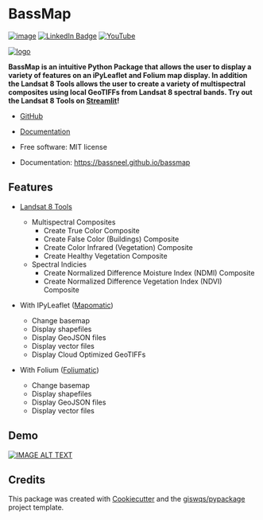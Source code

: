 # BassMap

[![image](https://img.shields.io/pypi/v/bassmap.svg)](https://pypi.python.org/pypi/bassmap)
[![LinkedIn Badge](https://img.shields.io/badge/My-LinkedIn-blue)](https://www.linkedin.com/in/bassneel)
[![YouTube](https://img.shields.io/badge/YouTube-%23FF0000.svg?style=for-the-badge&logo=YouTube&logoColor=white)](https://www.youtube.com/channel/UCT8zQZMTdzOm3u0Ojq0piRg)

[![logo](https://imgur.com/MjQBsCA)](https://github.com/bassneel/basspublicfiles/blob/main/bassmap_logo.png)

**BassMap is an intuitive Python Package that allows the user to display a variety of features on an iPyLeaflet and Folium map display. In addition the Landsat 8 Tools allows the user to create a variety of multispectral composites using local GeoTIFFs from Landsat 8 spectral bands. Try out the Landsat 8 Tools on [Streamlit](https://bassmap.streamlit.app/)!**

- [GitHub](https://github.com/bassneel/bassmap)
- [Documentation](https://bassneel.github.io/bassmap)

-   Free software: MIT license
-   Documentation: https://bassneel.github.io/bassmap
    
## Features

-   [Landsat 8 Tools](https://bassneel.github.io/bassmap/examples/Landsat_8_Tools/)
    -   Multispectral Composites
        -   Create True Color Composite
        -   Create False Color (Buildings) Composite
        -   Create Color Infrared (Vegetation) Composite
        -   Create Healthy Vegetation Composite
    -   Spectral Indicies
        -   Create Normalized Difference Moisture Index (NDMI) Composite
        -   Create Normalized Difference Vegetation Index (NDVI) Composite

-   With IPyLeaflet ([Mapomatic](https://bassneel.github.io/bassmap/examples/Mapomatic/))
    -   Change basemap
    -   Display shapefiles
    -   Display GeoJSON files
    -   Display vector files
    -   Display Cloud Optimized GeoTIFFs
-   With Folium ([Foliumatic](https://bassneel.github.io/bassmap/examples/Foliumatic/))
    -   Change basemap
    -   Display shapefiles
    -   Display GeoJSON files
    -   Display vector files

## Demo

[![IMAGE ALT TEXT](http://img.youtube.com/vi/5dLXxnTaNv4/0.jpg)](https://www.youtube.com/watch?v=5dLXxnTaNv4 "BassMap - Satellite Image Processing with Python")

## Credits

This package was created with [Cookiecutter](https://github.com/cookiecutter/cookiecutter) and the [giswqs/pypackage](https://github.com/giswqs/pypackage) project template.
